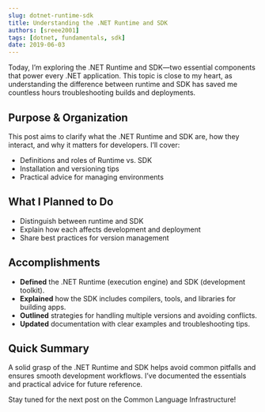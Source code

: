 ```yaml
---
slug: dotnet-runtime-sdk
title: Understanding the .NET Runtime and SDK
authors: [sreee2001]
tags: [dotnet, fundamentals, sdk]
date: 2019-06-03
---
```


Today, I’m exploring the .NET Runtime and SDK—two essential components that power every .NET application. This topic is close to my heart, as understanding the difference between runtime and SDK has saved me countless hours troubleshooting builds and deployments.

<!-- truncate -->

## Purpose & Organization

This post aims to clarify what the .NET Runtime and SDK are, how they interact, and why it matters for developers. I’ll cover:

- Definitions and roles of Runtime vs. SDK
- Installation and versioning tips
- Practical advice for managing environments

## What I Planned to Do

- Distinguish between runtime and SDK
- Explain how each affects development and deployment
- Share best practices for version management

## Accomplishments

- **Defined** the .NET Runtime (execution engine) and SDK (development toolkit).
- **Explained** how the SDK includes compilers, tools, and libraries for building apps.
- **Outlined** strategies for handling multiple versions and avoiding conflicts.
- **Updated** documentation with clear examples and troubleshooting tips.

## Quick Summary

A solid grasp of the .NET Runtime and SDK helps avoid common pitfalls and ensures smooth development workflows. I’ve documented the essentials and practical advice for future reference.

Stay tuned for the next post on the Common Language Infrastructure!
